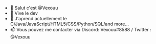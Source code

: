 - 👋 Salut c'est @Vexouu
- 👀 Vive le dev 
- 🌱 J'aprend actuellement le C/Java/JavaScript/HTML5/CSS/Python/SQL/and more...
- 📫 Vous pouvez me contacter via Discord: Vexouu#8588 / Twitter : @Vexouu 

<!---
Vexouu/Vexouu is a ✨ special ✨ repository because its `README.md` (this file) appears on your GitHub profile.
You can click the Preview link to take a look at your changes.
--->
